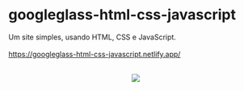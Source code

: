 # googleglass-html-css-javascript

Um site simples, usando HTML, CSS e JavaScript.
<br/>
<br/>
<https://googleglass-html-css-javascript.netlify.app/>
<br/>
<br/>
<p align="center">
    <img src="media/gif-readme.gif">
</p>